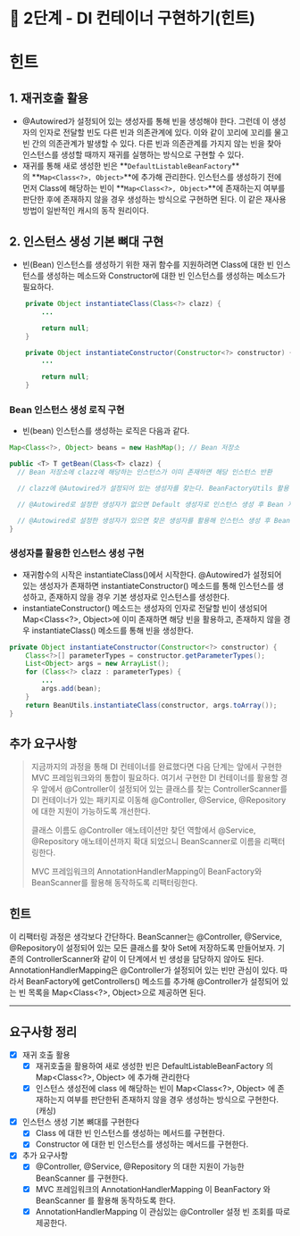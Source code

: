 # **🚀 2단계 - DI 컨테이너 구현하기(힌트)**

# **힌트**

## **1. 재귀호출 활용**

- @Autowired가 설정되어 있는 생성자를 통해 빈을 생성해야 한다. 그런데 이 생성자의 인자로 전달할 빈도 다른 빈과 의존관계에 있다. 이와 같이 꼬리에 꼬리를 물고 빈 간의 의존관계가 발생할 수 있다. 다른 빈과 의존관계를 가지지 않는 빈을 찾아 인스턴스를 생성할 때까지 재귀를 실행하는 방식으로 구현할 수 있다.
- 재귀를 통해 새로 생성한 빈은 **`DefaultListableBeanFactory`**의 **`Map<Class<?>, Object>`**에 추가해 관리한다. 인스턴스를 생성하기 전에 먼저 Class에 해당하는 빈이 **`Map<Class<?>, Object>`**에 존재하는지 여부를 판단한 후에 존재하지 않을 경우 생성하는 방식으로 구현하면 된다. 이 같은 재사용 방법이 일반적인 캐시의 동작 원리이다.

## **2. 인스턴스 생성 기본 뼈대 구현**

- 빈(Bean) 인스턴스를 생성하기 위한 재귀 함수를 지원하려면 Class에 대한 빈 인스턴스를 생성하는 메소드와 Constructor에 대한 빈 인스턴스를 생성하는 메소드가 필요하다.

```java
    private Object instantiateClass(Class<?> clazz) {
        ...

        return null;
    }

    private Object instantiateConstructor(Constructor<?> constructor) {
        ...

        return null;
    }

```

### **Bean 인스턴스 생성 로직 구현**

- 빈(bean) 인스턴스를 생성하는 로직은 다음과 같다.

```java
Map<Class<?>, Object> beans = new HashMap(); // Bean 저장소

public <T> T getBean(Class<T> clazz) {
  // Bean 저장소에 clazz에 해당하는 인스턴스가 이미 존재하면 해당 인스턴스 반환

  // clazz에 @Autowired가 설정되어 있는 생성자를 찾는다. BeanFactoryUtils 활용

  // @Autowired로 설정한 생성자가 없으면 Default 생성자로 인스턴스 생성 후 Bean 저장소에 추가 후 반환

  // @Autowired로 설정한 생성자가 있으면 찾은 생성자를 활용해 인스턴스 생성 후 Bean 저장소에 추가 후 반환
}

```

### **생성자를 활용한 인스턴스 생성 구현**

- 재귀함수의 시작은 instantiateClass()에서 시작한다. @Autowired가 설정되어 있는 생성자가 존재하면 instantiateConstructor() 메소드를 통해 인스턴스를 생성하고, 존재하지 않을 경우 기본 생성자로 인스턴스를 생성한다.
- instantiateConstructor() 메소드는 생성자의 인자로 전달할 빈이 생성되어 Map<Class<?>, Object>에 이미 존재하면 해당 빈을 활용하고, 존재하지 않을 경우 instantiateClass() 메소드를 통해 빈을 생성한다.

```java
private Object instantiateConstructor(Constructor<?> constructor) {
    Class<?>[] parameterTypes = constructor.getParameterTypes();
    List<Object> args = new ArrayList();
    for (Class<?> clazz : parameterTypes) {
        ...
        args.add(bean);
    }
    return BeanUtils.instantiateClass(constructor, args.toArray());
}

```

## **추가 요구사항**

> 지금까지의 과정을 통해 DI 컨테이너를 완료했다면 다음 단계는 앞에서 구현한 MVC 프레임워크와의 통합이 필요하다. 여기서 구현한 DI 컨테이너를 활용할 경우 앞에서 @Controller이 설정되어 있는 클래스를 찾는 ControllerScanner를 DI 컨테이너가 있는 패키지로 이동해 @Controller, @Service, @Repository에 대한 지원이 가능하도록 개선한다.
> 
> 
> 클래스 이름도 @Controller 애노테이션만 찾던 역할에서 @Service, @Repository 애노테이션까지 확대 되었으니 BeanScanner로 이름을 리팩터링한다.
> 
> MVC 프레임워크의 AnnotationHandlerMapping이 BeanFactory와 BeanScanner를 활용해 동작하도록 리팩터링한다.
> 

## **힌트**

이 리팩터링 과정은 생각보다 간단하다. BeanScanner는 @Controller, @Service, @Repository이 설정되어 있는 모든 클래스를 찾아 Set에 저장하도록 만들어보자. 기존의 ControllerScanner와 같이 이 단계에서 빈 생성을 담당하지 않아도 된다. AnnotationHandlerMapping은 @Controller가 설정되어 있는 빈만 관심이 있다. 따라서 BeanFactory에 getControllers() 메소드를 추가해 @Controller가 설정되어 있는 빈 목록을 Map<Class<?>, Object>으로 제공하면 된다.

---
## 요구사항 정리

- [x]  재귀 호출 활용
    - [x]  재귀호출을 활용하여 새로 생성한 빈은 DefaultListableBeanFactory 의 Map<Class<?>, Object> 에 추가해 관리한다
    - [x]  인스턴스 생성전에 class 에 해당하는 빈이 Map<Class<?>, Object> 에 존재하는지 여부를 판단한뒤 존재하지 않을 경우 생성하는 방식으로 구현한다. (캐싱)
- [x]  인스턴스 생성 기본 뼈대를 구현한다
    - [x]  Class 에 대한 빈 인스턴스를 생성하는 메서드를 구현한다.
    - [x]  Constructor 에 대한 빈 인스턴스를 생성하는 메서드를 구현한다.
- [x]  추가 요구사항
    - [x]  @Controller, @Service, @Repository 의 대한 지원이 가능한 BeanScanner 를 구현한다.
    - [x]  MVC 프레임워크의 AnnotationHandlerMapping 이 BeanFactory 와 BeanScanner 를 활용해 동작하도록 한다.
    - [x]  AnnotationHandlerMapping 이 관심있는 @Controller 설정 빈 조회를 따로 제공한다. 